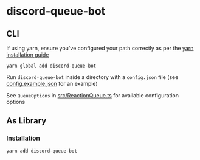 # discord-queue-bot
## CLI
If using yarn, ensure you've configured your path correctly as per the [yarn installation guide](https://classic.yarnpkg.com/en/docs/install)
```
yarn global add discord-queue-bot
```
Run `discord-queue-bot` inside a directory with a `config.json` file (see [config.example.json](config.example.json) for an example)

See `QueueOptions` in [src/ReactionQueue.ts](src/ReactionQueue.ts) for available configuration options

## As Library
### Installation
```
yarn add discord-queue-bot
```
